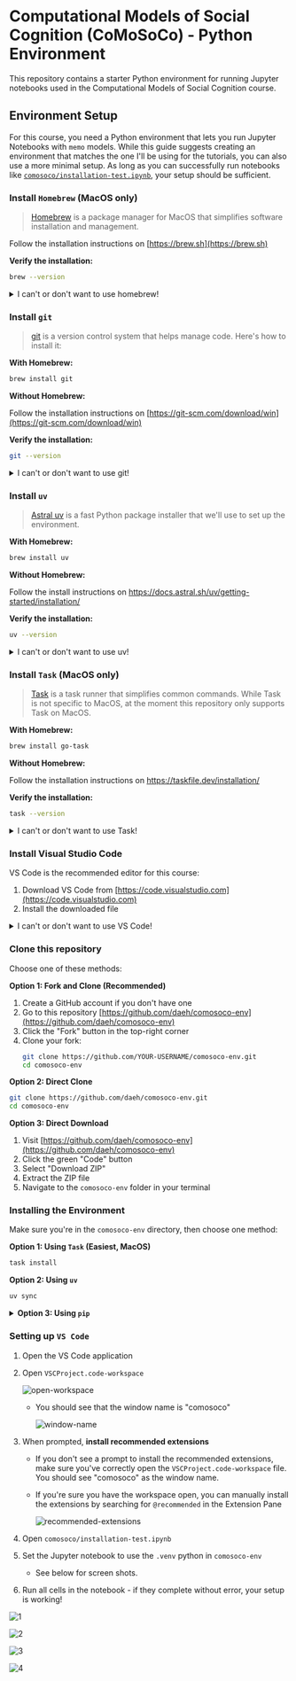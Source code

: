 # Computational Models of Social Cognition (CoMoSoCo) - Python Environment

This repository contains a starter Python environment for running Jupyter notebooks used in the Computational Models of Social Cognition course. 

## Environment Setup

For this course, you need a Python environment that lets you run Jupyter Notebooks with `memo` models. While this guide suggests creating an environment that matches the one I'll be using for the tutorials, you can also use a more minimal setup. As long as you can successfully run notebooks like [`comosoco/installation-test.ipynb`](./comosoco/installation-test.ipynb), your setup should be sufficient.

### Install `Homebrew` (MacOS only)

> [Homebrew](https://brew.sh/) is a package manager for MacOS that simplifies software installation and management.

Follow the installation instructions on [https://brew.sh](https://brew.sh)

**Verify the installation:**

```bash
brew --version
```

<details>
  <summary>I can't or don't want to use homebrew!</summary>
  No problem, it just makes it easier to install and remove things on MacOS.
</details>

### Install `git`

> [git](https://git-scm.com/) is a version control system that helps manage code. Here's how to install it:

**With Homebrew:**

```bash
brew install git
```

**Without Homebrew:**

Follow the installation instructions on [https://git-scm.com/download/win](https://git-scm.com/download/win)

**Verify the installation:**

```bash
git --version
```

<details>
  <summary>I can't or don't want to use git!</summary>
  But git is great! Ok, though, you can skip it for now and download the repository directly as a ZIP file (see "Getting the Repository" section below).
</details>


### Install `uv`

> [Astral uv](https://docs.astral.sh/uv/) is a fast Python package installer that we'll use to set up the environment.

**With Homebrew:**

```bash
brew install uv
```

**Without Homebrew:**

Follow the install instructions on <https://docs.astral.sh/uv/getting-started/installation/>

**Verify the installation:**

```bash
uv --version
```

<details>
  <summary>I can't or don't want to use uv!</summary>
  Ok, we can work around that.
</details>

### Install `Task` (MacOS only)

> [Task](https://taskfile.dev/) is a task runner that simplifies common commands. While Task is not specific to MacOS, at the moment this repository only supports Task on MacOS.

**With Homebrew:**
```bash
brew install go-task
```

**Without Homebrew:**

Follow the installation instructions on <https://taskfile.dev/installation/>

**Verify the installation:**

```bash
task --version
```
<details>
  <summary>I can't or don't want to use Task!</summary>
  No problem, it's just for convenience.
</details>


### Install Visual Studio Code

VS Code is the recommended editor for this course:

1. Download VS Code from [https://code.visualstudio.com](https://code.visualstudio.com)
2. Install the downloaded file

<details>
  <summary>I can't or don't want to use VS Code!</summary>
  You can use any editor that supports Jupyter notebooks, but this README only gives instructions for VS Code.
</details>

### Clone this repository

Choose one of these methods:

**Option 1: Fork and Clone (Recommended)**
1. Create a GitHub account if you don't have one
2. Go to this repository [https://github.com/daeh/comosoco-env](https://github.com/daeh/comosoco-env)
3. Click the "Fork" button in the top-right corner
4. Clone your fork:
   ```bash
   git clone https://github.com/YOUR-USERNAME/comosoco-env.git
   cd comosoco-env
   ```

**Option 2: Direct Clone**
```bash
git clone https://github.com/daeh/comosoco-env.git
cd comosoco-env
```

**Option 3: Direct Download**

1. Visit [https://github.com/daeh/comosoco-env](https://github.com/daeh/comosoco-env)
2. Click the green "Code" button
3. Select "Download ZIP"
4. Extract the ZIP file
5. Navigate to the `comosoco-env` folder in your terminal

### Installing the Environment

Make sure you're in the `comosoco-env` directory, then choose one method:

**Option 1: Using `Task` (Easiest, MacOS)**

```bash
task install
```

**Option 2: Using `uv`**

```bash
uv sync
```

<details>
  <summary><strong>Option 3: Using <code>pip</code></strong></summary>

1, Make a virtual environment:

```bash
python -m venv .venv
```

2. Activate the environment:

MacOS/Linux:

```bash
source .venv/bin/activate
```

Windows (Command Prompt):

```cmd
.venv\Scripts\activate.bat
```

Windows (PowerShell):

```powershell
.venv\Scripts\Activate.ps1
```

3. Install packages:

```bash
pip install -r requirements-standard.txt
```

If you encounter issues, try using `requirements-minimal.txt` instead:

```bash
pip install -r requirements-minimal.txt
```

</details>


### Setting up `VS Code`

1. Open the VS Code application
2. Open `VSCProject.code-workspace`

   ![open-workspace](assets/open-workspace.png) 

   - You should see that the window name is "comosoco"

     ![window-name](assets/window-name.png)

3. When prompted, **install recommended extensions**
   - If you don't see a prompt to install the recommended extensions, make sure you've correctly open the `VSCProject.code-workspace` file. You should see "comosoco" as the window name.
   - If you're sure you have the workspace open, you can manually install the extensions by searching for `@recommended` in the Extension Pane

     ![recommended-extensions](assets/recommended-extensions.png)
   
4. Open `comosoco/installation-test.ipynb`
5. Set the Jupyter notebook to use the `.venv` python in `comosoco-env`
   - See below for screen shots.

6. Run all cells in the notebook - if they complete without error, your setup is working!

![1](assets/1.png)

![2](assets/2.png)

![3](assets/3.png)

![4](assets/4.png)

